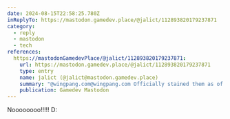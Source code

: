 ```yaml
---
date: 2024-08-15T22:58:25.780Z
inReplyTo: https://mastodon.gamedev.place/@jalict/112893820179237871
category:
  - reply
  - mastodon
  - tech
references:
  https://mastodonGamedevPlace/@jalict/112893820179237871:
    url: https://mastodon.gamedev.place/@jalict/112893820179237871
    type: entry
    name: jalict (@jalict@mastodon.gamedev.place)
    summary: "@wingpang.com@wingpang.com Officially stained them as of yesterday and can't get rid of it at least with basic wet cloth..."
    publication: Gamedev Mastodon
---
```


Noooooooo!!!!! D:
